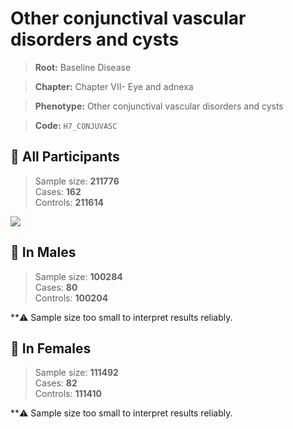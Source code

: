 # Other conjunctival vascular disorders and cysts

> **Root:** Baseline Disease  

> **Chapter:** Chapter VII- Eye and adnexa  

> **Phenotype:** Other conjunctival vascular disorders and cysts  

> **Code:** `H7_CONJUVASC`

## 🧪 All Participants  
> Sample size: **211776**  
> Cases: **162**  
> Controls: **211614**
<img src="/Disease/Figures/ALL/Incidence/H7_CONJUVASC.png"/>
<CsvTable src="/Disease/Data/ALL/Incidence/COX_H7_CONJUVASC.csv" label="🔍 View full results" />

## 👨 In Males  
> Sample size: **100284**  
> Cases: **80**  
> Controls: **100204**

**⚠️ Sample size too small to interpret results reliably.


## 👩 In Females  
> Sample size: **111492**  
> Cases: **82**  
> Controls: **111410**

**⚠️ Sample size too small to interpret results reliably.

